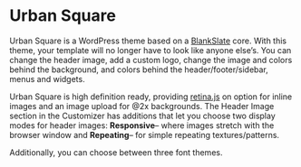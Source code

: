 # Urban Square

Urban Square is a WordPress theme based on a [BlankSlate](https://wordpress.org/themes/blankslate/) core. With this theme, your template will no longer have to look like anyone else’s. You can change the header image, add a custom logo, change the image and colors behind the background, and colors behind the header/footer/sidebar, menus and widgets.

Urban Square is high definition ready, providing [retina.js](https://github.com/strues/retinajs) on option for inline images and an image upload for @2x backgrounds. The Header Image section in the Customizer has additions that let you choose two display modes for header images: **Responsive**– where images stretch with the browser window and **Repeating**– for simple repeating textures/patterns.

Additionally, you can choose between three font themes.
